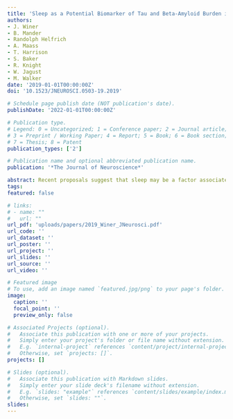 ```yaml
---
title: 'Sleep as a Potential Biomarker of Tau and Beta-Amyloid Burden in the Human Brain'
authors:
- J. Winer
- B. Mander
- Randolph Helfrich
- A. Maass
- T. Harrison
- S. Baker
- R. Knight
- W. Jagust
- M. Walker
date: '2019-01-01T00:00:00Z'
doi: '10.1523/JNEUROSCI.0503-19.2019'

# Schedule page publish date (NOT publication's date).
publishDate: '2022-01-01T00:00:00Z'

# Publication type.
# Legend: 0 = Uncategorized; 1 = Conference paper; 2 = Journal article;
# 3 = Preprint / Working Paper; 4 = Report; 5 = Book; 6 = Book section;
# 7 = Thesis; 8 = Patent
publication_types: ['2']

# Publication name and optional abbreviated publication name.
publication: '*The Journal of Neuroscience*'

abstract: Recent proposals suggest that sleep may be a factor associated with accumulation of two core pathological features of Alzheimer’s disease (AD): tau and beta-amyloid (A-beta). Here we combined PET measures of A-beta and tau, electroencephalogram sleep recordings, and retrospective sleep evaluations to investigate the potential utility of sleep measures in predicting in vivo AD pathology in male and female older adults. Regression analyses revealed that the severity of impaired slow oscillation-sleep spindle coupling predicted greater medial temporal lobe tau burden. A-beta burden was not associated with coupling impairment but instead predicted the diminished amplitude of <1 Hz slow-wave-activity, results that were statistically dissociable from each other. Additionally, comparisons of AD pathology and retrospective, self-reported changes in sleep duration demonstrated that changes in sleep across the lifespan can predict late-life A-beta and tau burden. Thus, quantitative and qualitative features of human sleep represent potential noninvasive, cost-effective, and scalable biomarkers (current and future forecasting) of AD pathology, and carry both therapeutic and public health implications.
tags:
featured: false

# links:
# - name: ""
#   url: ""
url_pdf: 'uploads/papers/2019_Winer_JNeurosci.pdf'
url_code: ''
url_dataset: ''
url_poster: ''
url_project: ''
url_slides: ''
url_source: ''
url_video: ''

# Featured image
# To use, add an image named `featured.jpg/png` to your page's folder.
image:
  caption: ''
  focal_point: ''
  preview_only: false

# Associated Projects (optional).
#   Associate this publication with one or more of your projects.
#   Simply enter your project's folder or file name without extension.
#   E.g. `internal-project` references `content/project/internal-project/index.md`.
#   Otherwise, set `projects: []`.
projects: []

# Slides (optional).
#   Associate this publication with Markdown slides.
#   Simply enter your slide deck's filename without extension.
#   E.g. `slides: "example"` references `content/slides/example/index.md`.
#   Otherwise, set `slides: ""`.
slides:
---
```


